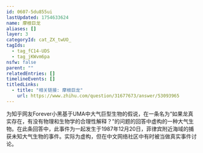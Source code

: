 ```yaml
---
id: 0607-5du855ui
lastUpdated: 1754633624
name: 摩根巨龙
aliases: []
layer: 3
categoryId: cat_ZX_twUO_
tagIds:
  - tag_fC14-UDS
  - tag_jKWvm6pa
nsfw: false
parent: ""
relatedEntries: []
timelineEvents: []
titledLinks:
  - title: "相关链接: 摩根巨龙"
    url: https://www.zhihu.com/question/31677673/answer/53093965
---
```


为知乎网友Forever小黑基于UMA中大气巨型生物的假说，在一条名为“如果龙真实存在，有没有物理和生物学的合理性解释？”的问题的回答中虚构的一种大气生物。在此条回答中，此事件为一起发生于1987年12月20日，菲律宾附近海域的捕获未知大气生物的事件。实际为虚构，但在中文网络社区中有时被当做真实事件讨论。